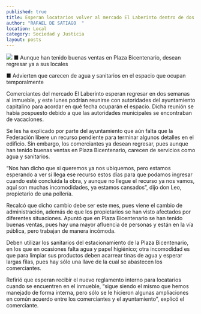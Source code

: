 ```yaml
---
published: true
title: Esperan locatarios volver al mercado El Laberinto dentro de dos semanas
author: "RAFAEL DE SATIAGO  "
location: Local
category: Sociedad y Justicia
layout: posts
---
```


![](http://i.imgur.com/SpGaWd4m.jpg)
■ Aunque han tenido buenas ventas en Plaza Bicentenario, desean regresar ya a sus locales

■ Advierten que carecen de agua y sanitarios en el espacio que ocupan temporalmente

Comerciantes del mercado El Laberinto esperan regresar en dos semanas al inmueble, y este lunes podrían reunirse con autoridades del ayuntamiento capitalino para acordar en qué fecha ocuparán el espacio. Dicha reunión se había pospuesto debido a que las autoridades municipales se encontraban de vacaciones.

Se les ha explicado por parte del ayuntamiento que aún falta que la Federación libere un recurso pendiente para terminar algunos detalles en el edificio. Sin embargo, los comerciantes ya desean regresar, pues aunque han tenido buenas ventas en Plaza Bicentenario, carecen de servicios como agua y sanitarios.

“Nos han dicho que si queremos ya nos ubiquemos, pero estamos esperando a ver si llega ese recurso estos días para que podamos ingresar cuando esté concluida la obra, y aunque no llegue el recurso ya nos vamos, aquí son muchas incomodidades, ya estamos cansados”, dijo don Leo, propietario de una pollería.

Recalcó que dicho cambio debe ser este mes, pues viene el cambio de administración, además de que los propietarios se han visto afectados por diferentes situaciones. Apuntó que en Plaza Bicentenario se han tenido buenas ventas, pues hay una mayor afluencia de personas y están en la vía pública, pero trabajan de manera incómoda.

Deben utilizar los sanitarios del estacionamiento de la Plaza Bicentenario, en los que en ocasiones falta agua y papel higiénico; otra incomodidad es que para limpiar sus productos deben acarrear tinas de agua y esperar largas filas, pues hay sólo una llave de la cual se abastecen los comerciantes.

Refirió que esperan recibir el nuevo reglamento interno para locatarios cuando se encuentren en el inmueble, “sigue siendo el mismo que hemos manejado de forma interna, pero sólo se le hicieron algunas ampliaciones en común acuerdo entre los comerciantes y el ayuntamiento”, explicó el comerciante.

